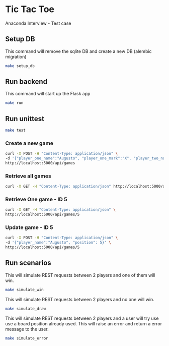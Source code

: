 # Tic Tac Toe
Anaconda Interview - Test case


## Setup DB
This command will remove the sqlite DB and create a new DB (alembic migration)
```bash
make setup_db
```

## Run backend
This command will start up the Flask app
```bash
make run
```

## Run unittest
```bash
make test
```

### Create a new game

```bash
curl -X POST -H "Content-Type: application/json" \
-d '{"player_one_name":"Augusto", "player_one_mark":"X", "player_two_name":"Flavio", "player_two_mark":"O"}' \
http://localhost:5000/api/games
```

### Retrieve all games

```bash
curl -X GET -H "Content-Type: application/json" http://localhost:5000/api/games
```

### Retrieve One game - ID 5
```bash
curl -X GET -H "Content-Type: application/json" \
http://localhost:5000/api/games/5
```

### Update game - ID 5
```bash
curl -X POST -H "Content-Type: application/json" \
-d '{"player_name":"Augusto", "position": 5}' \
http://localhost:5000/api/games/5
```


## Run scenarios
This will simulate REST requests between 2 players and one of them will win.
```bash
make simulate_win
```

This will simulate REST requests between 2 players and no one will win.
```bash
make simulate_draw
```
This will simulate REST requests between 2 players and a user will try use use 
a board position already used. This will raise an error and return a error message to 
the user.
```bash
make simulate_error
```
